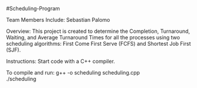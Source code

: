 #Scheduling-Program

Team Members Include: Sebastian Palomo

Overview: This project is created to determine the Completion, Turnaround, Waiting, and Average Turnaround Times for all the processes using two scheduling algorithms: First Come First Serve (FCFS) and Shortest Job First (SJF).

Instructions: Start code with a C++ compiler.

To compile and run:
g++ -o scheduling scheduling.cpp  
./scheduling
